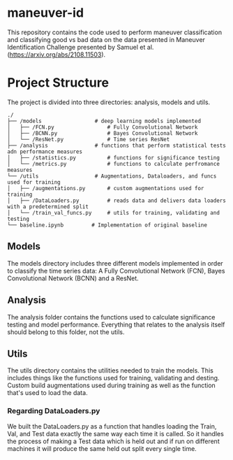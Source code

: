 # maneuver-id

This repository contains the code used to perform maneuver classification and classifying good vs bad data on the data presented in Maneuver Identification Challenge presented by Samuel et al. (https://arxiv.org/abs/2108.11503).

# Project Structure 

The project is divided into three directories: analysis, models and utils.

    ./
    ├── /models                 # deep learning models implemented
    │   ├── /FCN.py                 # Fully Convolutional Network
    │   ├── /BCNN.py                # Bayes Convolutional Network
    │   └── /ResNet.py              # Time series ResNet
    ├── /analysis               # functions that perform statistical tests adn performance measures
    │   ├── /statistics.py          # functions for significance testing
    │   └── /metrics.py             # functions to calculate perfromance measures
    └── /utils                  # Augmentations, Dataloaders, and funcs used for training
    │   ├── /augmentations.py       # custom augmentations used for training
    │   ├── /DataLoaders.py         # reads data and delivers data loaders with a predetermined split
    │   └── /train_val_funcs.py     # utils for training, validating and testing
    └── baseline.ipynb         # Implementation of original baseline

## Models

The models directory includes three different models implemented in order to classify the time series data: A Fully Convolutional Network (FCN), Bayes Convolutional Network (BCNN) and a ResNet.

## Analysis

The analysis folder contains the functions used to calculate significance testing and model performance. Everything that relates to the analysis itself should belong to this folder, not the utils.

## Utils

The utils directory contains the utilities needed to train the models. This includes things like the functions used for training, validating and desting. Custom build augmentations used during training as well as the function that's used to load the data.

### Regarding DataLoaders.py

We built the DataLoaders.py as a function that handles loading the Train, Val, and Test data exactly the same way each time it is called. So it handles the process of making a Test data which is held out and if run on different machines it will produce the same held out split every single time.
